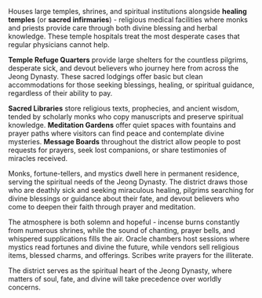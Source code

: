 Houses large temples, shrines, and spiritual institutions alongside **healing temples** (or **sacred infirmaries**) - religious medical facilities where monks and priests provide care through both divine blessing and herbal knowledge. These temple hospitals treat the most desperate cases that regular physicians cannot help.

**Temple Refuge Quarters** provide large shelters for the countless pilgrims, desperate sick, and devout believers who journey here from across the Jeong Dynasty. These sacred lodgings offer basic but clean accommodations for those seeking blessings, healing, or spiritual guidance, regardless of their ability to pay.

**Sacred Libraries** store religious texts, prophecies, and ancient wisdom, tended by scholarly monks who copy manuscripts and preserve spiritual knowledge. **Meditation Gardens** offer quiet spaces with fountains and prayer paths where visitors can find peace and contemplate divine mysteries. **Message Boards** throughout the district allow people to post requests for prayers, seek lost companions, or share testimonies of miracles received.

Monks, fortune-tellers, and mystics dwell here in permanent residence, serving the spiritual needs of the Jeong Dynasty. The district draws those who are deathly sick and seeking miraculous healing, pilgrims searching for divine blessings or guidance about their fate, and devout believers who come to deepen their faith through prayer and meditation.

The atmosphere is both solemn and hopeful - incense burns constantly from numerous shrines, while the sound of chanting, prayer bells, and whispered supplications fills the air. Oracle chambers host sessions where mystics read fortunes and divine the future, while vendors sell religious items, blessed charms, and offerings. Scribes write prayers for the illiterate.

The district serves as the spiritual heart of the Jeong Dynasty, where matters of soul, fate, and divine will take precedence over worldly concerns.